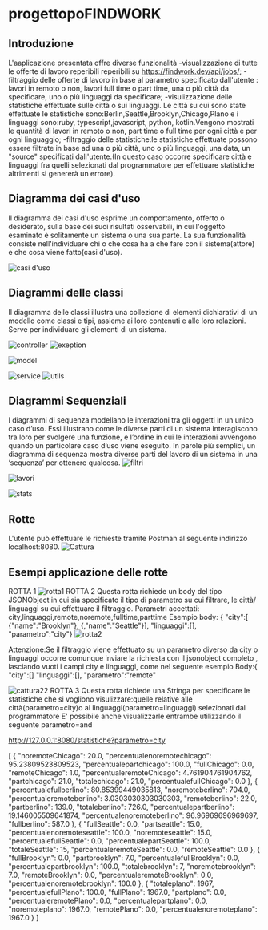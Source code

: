 

# progettopoFINDWORK
##  Introduzione
 L'aaplicazione presentata offre diverse funzionalità
-visualizzazione  di tutte le offerte di lavoro reperibili  reperibili su  https://findwork.dev/api/jobs/;
-filtraggio delle offerte  di lavoro in base al parametro specificato dall'utente : lavori in remoto o non, lavori full time o part time, una o più città da specificare, uno o più linguaggi da specificare;
 -visulizzazione delle statistiche effettuate sulle città o sui linguaggi. Le città su cui sono state effettuate le statistiche sono:Berlin,Seattle,Brooklyn,Chicago,Plano e i linguaggi sono:ruby, typescript,javascript, python, kotlin.Vengono mostrati  le quantità di lavori  in remoto o non, part time o full time  per ogni città e per ogni linguaggio;
 -filtraggio delle statistiche:le statistiche effettuate possono essere filtrate in base ad una o più città, uno o più linguaggi, una data, un "source" specificati dall'utente.(In questo caso occorre specificare  città e linguaggi fra quelli selezionati dal programmatore per effettuare  statistiche altrimenti si genererà un errore).

## Diagramma dei casi d'uso
Il diagramma dei casi d'uso esprime un comportamento, offerto o desiderato, sulla base dei suoi risultati osservabili, in cui l'oggetto esaminato è solitamente un sistema o una sua parte. La sua funzionalità consiste nell'individuare chi o che cosa ha a che fare con il sistema(attore) e che cosa viene fatto(casi d'uso).

![casi d'uso](https://user-images.githubusercontent.com/89917969/133432378-486b6b2f-4a66-4659-ab51-a59ffb6380e3.PNG)

## Diagrammi delle classi
Il diagramma delle classi illustra una collezione di elementi dichiarativi di un modello come classi e tipi, assieme ai loro contenuti e alle loro relazioni. Serve per individuare gli elementi di un sistema.

![controller](https://user-images.githubusercontent.com/89917969/133440267-a39d5e80-2fda-4c58-a683-e9444d509e18.PNG)      ![exeption](https://user-images.githubusercontent.com/89917969/133440276-deed4085-ca66-40cb-81f4-e778313a3d1c.PNG)

![model](https://user-images.githubusercontent.com/89917969/133440282-d55510aa-0a45-4edb-99ff-2da18f8d3d52.PNG)

![service](https://user-images.githubusercontent.com/89917969/133440288-b9a78ead-b814-4d97-acb9-4b16fe97f72e.PNG)
![utils](https://user-images.githubusercontent.com/89917969/133440291-97b84dc0-ba74-4d4f-ab9f-d630dafbbe60.PNG)

## Diagrammi Sequenziali
I diagrammi di sequenza modellano le interazioni tra gli oggetti in un unico caso d’uso. Essi illustrano come le diverse parti di un sistema interagiscono tra loro per svolgere una funzione, e l’ordine in cui le interazioni avvengono quando un particolare caso d’uso viene eseguito. In parole più semplici, un diagramma di sequenza mostra diverse parti del lavoro di un sistema in una ‘sequenza’ per ottenere qualcosa.
![filtri](https://user-images.githubusercontent.com/89917969/133441016-39721fd3-4621-4496-b083-881a3e04dd00.PNG)

![lavori](https://user-images.githubusercontent.com/89917969/133441021-5cf5f19a-9b8b-4385-9a92-6872b586d6e2.PNG)


![stats](https://user-images.githubusercontent.com/89917969/133441029-3700d0a3-8010-4548-ac3e-265cb50cd89f.PNG)
##            Rotte
L'utente può effettuare le richieste tramite Postman al seguente indirizzo localhost:8080.
![Cattura](https://user-images.githubusercontent.com/89917969/133470040-d92c6fd2-a19e-4148-a3a5-1efb5376c520.JPG)
##  Esempi applicazione delle rotte 
ROTTA 1
![rotta1](https://user-images.githubusercontent.com/89917969/133478419-05e9dcef-d01c-474c-994e-c152cdff10c9.JPG)
ROTTA 2 
Questa rotta richiede un body del tipo JSONObject in cui sia specificato il tipo di parametro su cui filtrare, le città/ linguaggi su cui effettuare il filtraggio.
Parametri accettati: city,linguaggi,remote,noremote,fulltime,parttime
Esempio body:
{
    "city":[
        {"name":"Brooklyn"},
        {,"name":"Seattle"}],
    "linguaggi":[],
    "parametro":"city"}
    ![rotta2](https://user-images.githubusercontent.com/89917969/133481898-72597f07-8136-42b7-8a58-230883ea4997.JPG)

Attenzione:Se il filtraggio viene effettuato su un parametro diverso da city o linguaggi  occorre comunque inviare la richiesta con il jsonobject completo , lasciando vuoti i campi city e linguaggi, come nel seguente esempio
Body:{
    "city":[]
    "linguaggi":[],
    "parametro":"remote"

![cattura22](https://user-images.githubusercontent.com/89917969/133483411-c04bcc88-85a4-4252-adbb-17fe02b63300.JPG)
ROTTA 3
Questa rotta richiede  una  Stringa per specificare le statistiche che si vogliono visulizzare:quelle relative alle città(parametro=city)o ai linguaggi(parametro=linguaggi) selezionati dal programmatore
E' possibile anche visualizzarle entrambe utilizzando il seguente parametro=and

http://127.0.0.1:8080/statistiche?parametro=city

[
    {
        "noremoteChicago": 20.0,
        "percentualenoremotechicago": 95.23809523809523,
        "percentualepartchicago": 100.0,
        "fullChicago": 0.0,
        "remoteChicago": 1.0,
        "percentualeremoteChicago": 4.761904761904762,
        "partchicago": 21.0,
        "totalechicago": 21.0,
        "percentualefullChicago": 0.0
    },
    {
        "percentualefullberlino": 80.85399449035813,
        "noremoteberlino": 704.0,
        "percentualeremoteberlino": 3.0303030303030303,
        "remoteberlino": 22.0,
        "partberlino": 139.0,
        "totaleberlino": 726.0,
        "percentualepartberlino": 19.146005509641874,
        "percentualenoremoteberlino": 96.96969696969697,
        "fullberlino": 587.0
    },
    {
        "fullSeattle": 0.0,
        "partseattle": 15.0,
        "percentualenoremoteseattle": 100.0,
        "noremoteseattle": 15.0,
        "percentualefullSeattle": 0.0,
        "percentualepartSeattle": 100.0,
        "totaleSeattle": 15,
        "percentualeremoteSeattle": 0.0,
        "remoteSeattle": 0.0
    },
    {
        "fullBrooklyn": 0.0,
        "partbrooklyn": 7.0,
        "percentualefullBrooklyn": 0.0,
        "percentualepartbrooklyn": 100.0,
        "totalebrooklyn": 7,
        "noremotebrooklyn": 7.0,
        "remoteBrooklyn": 0.0,
        "percentualeremoteBrooklyn": 0.0,
        "percentualenoremotebrooklyn": 100.0
    },
    {
        "totaleplano": 1967,
        "percentualefullPlano": 100.0,
        "fullPlano": 1967.0,
        "partplano": 0.0,
        "percentualeremotePlano": 0.0,
        "percentualepartplano": 0.0,
        "noremoteplano": 1967.0,
        "remotePlano": 0.0,
        "percentualenoremoteplano": 1967.0
    }
]



